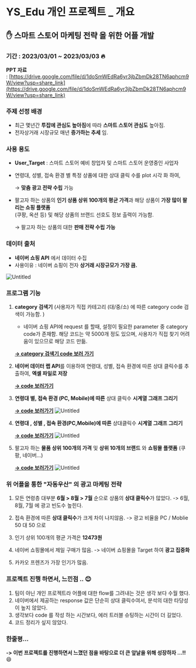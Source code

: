# YS_Edu 개인 프로젝트 _ 개요

## ✋ 스마트 스토어 마케팅 전략 을 위한 어플 개발

### 기간 : 2023/03/01 ~ 2023/03/03 :fire:

**PPT 자료** : [https://drive.google.com/file/d/1doSmWEdRa6yr3jbZbmDk28TN6aphcm9W/view?usp=share_link](https://drive.google.com/file/d/1doSmWEdRa6yr3jbZbmDk28TN6aphcm9W/view?usp=share_link)

### 주제 선정 배경

- 최근 몇년간 **투잡에 관심도 높아짐**에 따라 **스마트 스토어 관심도** 높아짐.
- 전자상거래 시장규모 매년 **증가하는 추세** 임.

### 사용 용도

- **User_Target** : 스마트 스토어 예비 창업자 및 스마트 스토어 운영중인 사업자  

- 연령대, 성별, 접속 환경 별 특정 상품에 대한 상대 클릭 수를 plot 시각 화 하여,

    → **맞춤 광고 전략 수립** 가능
      
- 팔고자 하는 상품의 **인기 상품 상위 100개의 평균 가격**과 해당 상품이 **가장 많이 팔리는 쇼핑 플랫폼**  
  (쿠팡, 옥션 등) 및 해당 상품의 브랜드 선호도 정보 출력이 가능함.

    → 팔고자 하는 상품의 대한 **판매 전략 수립 가능**

### 데이터 출처

- **네이버 쇼핑 API** 에서 데이터 수집
- 사용이유 : 네이버 쇼핑이 전자 **상거래 시장규모가 가장 큼.**

![Untitled](https://github.com/Kwanghyun97/YSedu_personal_Project/blob/main/dataplot.png)

### 프로그램 기능

1. **category 검색기** (사용자가 직접 카테고리 (대/중/소) 에 따른 category code 검색이 가능함. )
   - 네이버 쇼핑 API에 request 를 할때, 설정이 필요한 parameter 중 category code가 존재함. 해당 코드는 약 5000개 정도 있으며, 사용자가 직접 찾기 어려움이 있으므로 해당 코드 만듦.
    
    [**→ category 검색기 code 보러 가기**](https://github.com/Kwanghyun97/YSedu_personal_Project/blob/main/category_dictionary.py)
    
2. **네이버 데이터 랩 API**를 이용하여 연령대, 성별, 접속 환경에 따른 상대 클릭수를 추출하여, **엑셀 파일로 저장**
    
      [**→ code 보러가기**](https://github.com/Kwanghyun97/YSedu_personal_Project/blob/main/get_relative_clicks.py)

2. **연령대 별, 접속 환경 (PC, Mobile)에 따른** 상대 클릭수 **시계열 그래프 그리기**
    
      [**→ code 보러가기**](https://github.com/Kwanghyun97/YSedu_personal_Project/blob/main/plot_relative_clicks.py)
      ![Untitled](https://github.com/Kwanghyun97/YSedu_personal_Project/blob/main/%EC%9E%90%EB%8F%99%EC%9A%B0%EC%82%B0_pc_mo_relative_clicks.png)

   

3. **연령대 , 성별 , 접속 환경(PC,Mobile)에 따른** 상대클릭수 **시계열 그래프 그리기**

      [**→ code 보러가기**](https://github.com/Kwanghyun97/YSedu_personal_Project/blob/main/plot_relative_clicks_2.py)
      ![Untitled](https://github.com/Kwanghyun97/YSedu_personal_Project/blob/main/%EC%9E%90%EB%8F%99%EC%9A%B0%EC%82%B0_gender_relative_clicks.png)      

4. 팔고자 하는 **물품 상위 100개의 가격** 및 **상위 10개의 브랜드** 와 **쇼핑몰 플랫폼** (쿠팡, 네이버...)

      [**→ code 보러가기**](https://github.com/Kwanghyun97/YSedu_personal_Project/blob/main/get_shop_info.py) 
      ![Untitled](https://github.com/Kwanghyun97/YSedu_personal_Project/blob/main/get_shop_info.png)

### 위 어플을 통한 "자동우산" 의 광고 마케팅 전략
1. 모든 연령층 대부분 **6월 > 8월 > 7월** 순으로 상품의 **상대 클릭수**가 많았다. 
   -> 6월, 8월, 7월 에 광고 빈도수 높힌다.

2. 접속 환경에 따른 **상대 클릭수**가 크게 차이 나지않음.
   -> 광고 비율을 PC / Moblie 50 대 50 으로

3. 인기 상위 100개의 평균 가격은 **12473원**

4. 네이버 쇼핑몰에서 제일 구매가 많음.
   -> 네이버 쇼핑몰을 Target 하여 **광고 집중화**

5. 카카오 프렌즈가 가장 인기가 많음.

### 프로젝트 진행 하면서, 느낀점 .. :blush:
1. 팀이 아닌 개인 프로젝트라 어플에 대한 flow를 그려내는 것은 생각 보다 수월 했다. 
2. 네이버에서 제공하는 response 값은 단순히 상대 클릭수여서, 분석의 대한 타당성이 높지 않았다.
3. 생각보다 code 를 작성 하는 시간보다, 에러 트러블 슈팅하는 시간이 더 길었다.
4. 코드 정리가 싶지 않았다.  

### 한줄평...
**-> 이번 프로젝트를 진행하면서 느꼈던 점을 바탕으로 더 큰 앞날을 위해 성장하자 ...!!** :smile: